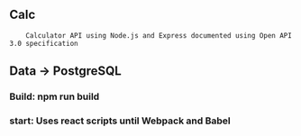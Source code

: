 ## Calc

        Calculator API using Node.js and Express documented using Open API 3.0 specification

## Data -> PostgreSQL


### Build: npm run build
### start: Uses react scripts until Webpack and Babel


